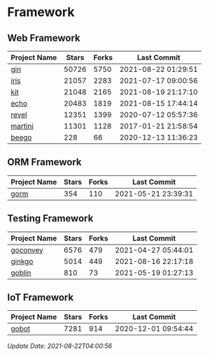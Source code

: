 # Framework

## Web Framework
| Project Name | Stars | Forks | Last Commit |
| ------------ | ----- | ----- | ----------- |
| [gin](https://github.com/gin-gonic/gin) | 50726 | 5750 | 2021-08-22 01:29:51 |
| [iris](https://github.com/kataras/iris) | 21057 | 2283 | 2021-07-17 09:00:56 |
| [kit](https://github.com/go-kit/kit) | 21048 | 2165 | 2021-08-19 21:17:10 |
| [echo](https://github.com/labstack/echo) | 20483 | 1819 | 2021-08-15 17:44:14 |
| [revel](https://github.com/revel/revel) | 12351 | 1399 | 2020-07-12 05:57:36 |
| [martini](https://github.com/go-martini/martini) | 11301 | 1128 | 2017-01-21 21:58:54 |
| [beego](https://github.com/astaxie/beego) | 228 | 66 | 2020-12-13 11:36:23 |

## ORM Framework
| Project Name | Stars | Forks | Last Commit |
| ------------ | ----- | ----- | ----------- |
| [gorm](https://github.com/jinzhu/gorm) | 354 | 110 | 2021-05-21 23:39:31 |

## Testing Framework
| Project Name | Stars | Forks | Last Commit |
| ------------ | ----- | ----- | ----------- |
| [goconvey](https://github.com/smartystreets/goconvey) | 6576 | 479 | 2021-04-27 05:44:01 |
| [ginkgo](https://github.com/onsi/ginkgo) | 5014 | 449 | 2021-08-16 22:17:18 |
| [goblin](https://github.com/franela/goblin) | 810 | 73 | 2021-05-19 01:27:13 |

## IoT Framework
| Project Name | Stars | Forks | Last Commit |
| ------------ | ----- | ----- | ----------- |
| [gobot](https://github.com/hybridgroup/gobot) | 7281 | 914 | 2020-12-01 09:54:44 |

*Update Date: 2021-08-22T04:00:56*